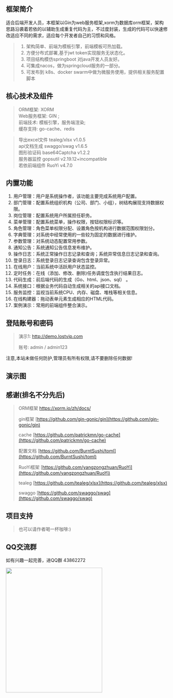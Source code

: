 ## 框架简介
适合后端开发人员，本框架以Gin为web服务框架,xorm为数据库orm框架，架构思路沿袭着若依的以辅助生成重复代码为主，不过度封装，生成的代码可以快速修改适应不同的需求，适应每个开发者自己的习惯和风格。
> 1. 架构简单、前端为模板引擎，前端模板可热加载。
> 2. 方便分布式部署,基于jwt token实现服务无状态化。
> 3. 项目结构模仿springboot 对java开发人员友好。
> 3. 可集成nacos，做为springcloud服务的一部分。
> 4. 可发布到 k8s、docker swarm中做为微服务使用，提供相关服务配置脚本
## 核心技术及组件
> 
> ORM框架: XORM</br>
> Web服务框架: GIN ;</br>
> 前端技术: 模板引擎，服务端渲染;</br>
> 缓存支持: go-cache、redis </br>


> 导出excel文件  tealeg/xlsx    v1.0.5   
> api文档生成    swaggo/swag    v1.6.5   
> 图形验证码     base64Captcha  v1.2.2  
> 服务器监控     gopsutil       v2.19.12+incompatible   
> 若依前端组件   RuoYi           v4.7.0


## 内置功能

1.  用户管理：用户是系统操作者，该功能主要完成系统用户配置。
2.  部门管理：配置系统组织机构（公司、部门、小组），树结构展现支持数据权限。
3.  岗位管理：配置系统用户所属担任职务。
4.  菜单管理：配置系统菜单，操作权限，按钮权限标识等。
5.  角色管理：角色菜单权限分配、设置角色按机构进行数据范围权限划分。
6.  字典管理：对系统中经常使用的一些较为固定的数据进行维护。
7.  参数管理：对系统动态配置常用参数。
8.  通知公告：系统通知公告信息发布维护。
9.  操作日志：系统正常操作日志记录和查询；系统异常信息日志记录和查询。
10.  登录日志：系统登录日志记录查询包含登录异常。
11.  在线用户：当前系统中活跃用户状态监控。
12.  定时任务：在线（添加、修改、删除)任务调度包含执行结果日志。
13.  代码生成：前后端代码的生成（Go、html、json、sql） 。
14.  系统接口：根据业务代码自动生成相关的api接口文档。
15.  服务监控：监视当前系统CPU、内存、磁盘、堆栈等相关信息。
16.  在线构建器：拖动表单元素生成相应的HTML代码。
17.  案例演示：常用的前端组件整合演示。

## 登陆账号和密码
> 演示1: http://demo.lostvip.com <p> 
> 账号: admin / admin123  <p>
>
注意,本站未做任何防护,管理员有所有权限,请不要删除任何数据!

## 演示图



## 感谢(排名不分先后)
> ORM框架  https://xorm.io/zh/docs/   
> 
> gin框架 [https://github.com/gin-gonic/gin](https://github.com/gin-gonic/gin)
>
>cache    [https://github.com/patrickmn/go-cache](https://github.com/patrickmn/go-cache)
>
> 配置文档   [https://github.com/BurntSushi/toml](https://github.com/BurntSushi/toml)
>
> RuoYi框架 [https://github.com/yangzongzhuan/RuoYi](https://github.com/yangzongzhuan/RuoYi)
>
> tealeg [https://github.com/tealeg/xlsx](https://github.com/tealeg/xlsx)
>
> swaggo [https://github.com/swaggo/swag](https://github.com/swaggo/swag)
>
>

## 项目支持


> 也可以请作者喝一杯咖啡:)



## QQ交流群

如有兴趣一起完善，进QQ群 43862272

<img alt="" height="389" src="1.png" width="300" />